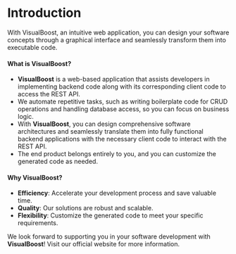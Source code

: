 # Introduction

With VisualBoost, an intuitive web application, you can design your software concepts through a graphical interface and seamlessly transform them into executable code.

#### What is VisualBoost?

* **VisualBoost** is a web-based application that assists developers in implementing backend code along with its corresponding client code to access the REST API.
* We automate repetitive tasks, such as writing boilerplate code for CRUD operations and handling database access, so you can focus on business logic.
* With **VisualBoost**, you can design comprehensive software architectures and seamlessly translate them into fully functional backend applications with the necessary client code to interact with the REST API.
* The end product belongs entirely to you, and you can customize the generated code as needed.

#### Why VisualBoost?

* **Efficiency**: Accelerate your development process and save valuable time.
* **Quality**: Our solutions are robust and scalable.
* **Flexibility**: Customize the generated code to meet your specific requirements.

We look forward to supporting you in your software development with **VisualBoost**! Visit our official website for more information.
